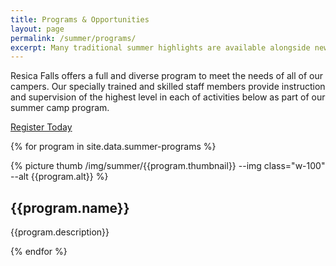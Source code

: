 ```yaml
---
title: Programs & Opportunities
layout: page
permalink: /summer/programs/
excerpt: Many traditional summer highlights are available alongside new programs and fun to have.
---
```


Resica Falls offers a full and diverse program to meet the needs of all of our campers. Our specially trained and skilled staff members provide instruction and supervision of the highest level in each of activities below as part of our summer camp program.

<div class="row justify-content-md-center text-center mb-4">
	<a class="col-md-4 btn btn-primary mb-4" href="/summer/register">Register Today</a>
</div>

{% for program in site.data.summer-programs %}

<div class="card my-3">
  <div class="row">
    <div class="col-md-3">
      {% picture thumb /img/summer/{{program.thumbnail}} --img class="w-100" --alt {{program.alt}} %}
    </div>
    <div class="col-md-9 p-3">
      <div class="card-block px-3">
        <h2 class="card-title">{{program.name}}</h2>
        <p class="card-text">{{program.description}}</p>
      </div>
    </div>
  </div>
</div>

{% endfor %}
